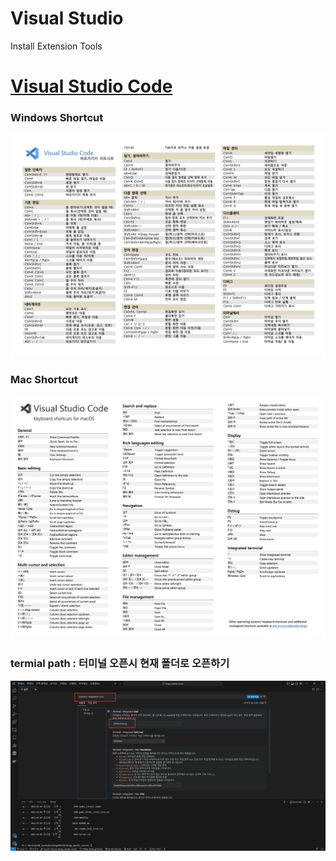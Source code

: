 # Visual Studio
Install Extension Tools


# [Visual Studio Code](./VisualStudioCode/README.md)   
### Windows Shortcut
![](./VisualStudioCode/vsc_window_shortcut.png)   

### Mac Shortcut
![](./VisualStudioCode/vsc_mac_shortcut.png)   

### termial path : 터미널 오픈시 현재 폴더로 오픈하기
![터미널 오픈시 현재 폴더로 오픈하기](./VisualStudioCode/Tip/vscode_open_termail_path.png)   
